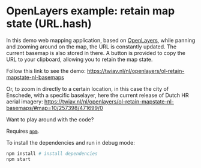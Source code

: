 # OpenLayers example: retain map state (URL.hash)

In this demo web mapping application, based on [OpenLayers](https://openlayers.org/), while panning and zooming around on the map, the URL is constantly updated. The current basemap is also stored in there. A button is provided to copy the URL to your clipboard, allowing you to retain the map state.

Follow this link to see the demo: <https://twiav.nl/nl/openlayers/ol-retain-mapstate-nl-basemaps>

Or, to zoom in directly to a certain location, in this case the city of Enschede, with a specific baselayer, here the current release of Dutch HR aerial imagery:
<https://twiav.nl/nl/openlayers/ol-retain-mapstate-nl-basemaps/#map=10/257398/471699/0>

Want to play around with the code?

Requires [`npm`](https://www.npmjs.com/).

To install the dependencies and run in debug mode:

```bash
npm install # install dependencies
npm start
```
